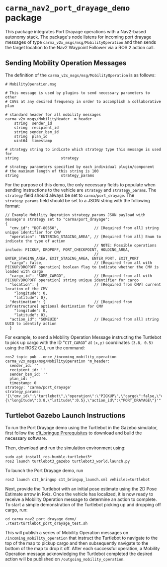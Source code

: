 # `carma_nav2_port_drayage_demo` package

This package integrates Port Drayage operations with a Nav2-based autonomy stack. The package's node listens for
incoming port drayage messages of type `carma_v2x_msgs/msg/MobilityOperation` and then sends the target location to the Nav2 Waypoint
Follower via a ROS 2 action call.

## Sending Mobility Operation Messages
The definition of the `carma_v2x_msgs/msg/MobilityOperation` is as follows:

```
# MobilityOperation.msg

# This message is used by plugins to send necessary parameters to other
# CAVs at any desired frequency in order to accomplish a collaborative plan

# standard header for all mobility messages
carma_v2x_msgs/MobilityHeader  m_header
	string  sender_id
	string  recipient_id
	string sender_bsm_id
	string  plan_id
	uint64  timestamp

# strategy string to indicate which strategy type this message is used for
string                   strategy

# strategy parameters specified by each individual plugin/component
# the maximum length of this string is 100
string                   strategy_params
```

For the purpose of this demo, the only necessary fields to populate when sending instructions to the vehicle are `strategy` and `strategy_params`. The `strategy` field should always be set to `carma/port_drayage`. The `strategy_params` field should be set to a JSON string with the following format:

```
// Example Mobility Operation strategy_params JSON payload with message's strategy set to "carma/port_drayage":
{
  "cmv_id": "DOT-80550",                // [Required from all] string unique identifier for CMV 
  "operation": "ENTERING_STAGING_AREA", // [Required from all] Enum to indicate the type of action
                                        // NOTE: Possible operations include: PICKUP, DROPOFF, PORT_CHECKPOINT, HOLDING_AREA, 
                                        //                                    ENTER_STAGING_AREA, EXIT_STAGING_AREA, ENTER_PORT, EXIT_PORT
  "cargo": false,                       // [Required from all with PICKUP/DROPOFF operation] boolean flag to indicate whether the CMV is loaded with cargo
  "cargo_id": "SOME_CARGO",             // [Required from all with PICKUP/DROPOFF operation] string unique identifier for cargo
  "location": {                         // [Required from CMV] current location of the CMV
    "longitude": 0, 
    "latitude": 0}, 
  "destination": {                      // [Required from infrastructure] optional destination for CMV
    "longitude": 0,
    "latitude": 0},
  "action_id": "SOMEUID"                // [Required from all] string UUID to identify action
  }
```


For example, to send a Mobility Operation Message instructing the Turtlebot to pick up cargo with the ID "`C1T_CARGO`" at `(x,y)` coordinates `(3.8, 0.5)` using the ROS2 CLI, run the command:

```
ros2 topic pub --once /incoming_mobility_operation carma_v2x_msgs/msg/MobilityOperation "m_header:
  sender_id: ''
  recipient_id: ''
  sender_bsm_id: ''
  plan_id: ''
  timestamp: 0
strategy: 'carma/port_drayage'
strategy_params: '{\"cmv_id\":\"turtlebot\",\"operation\":\"PICKUP\",\"cargo\":false,\"cargo_id\":\"C1T_CARGO\",\"destination\":{\"longitude\":3.8,\"latitude\":0.5},\"action_id\":\"PORT_DRAYAGE\"}'"
```

## Turtlebot Gazebo Launch Instructions

To run the Port Drayage demo using the Turtlebot in the Gazebo simulator, first follow the [c1t_bringup Prerequisites](https://github.com/usdot-fhwa-stol/c1t_bringup?tab=readme-ov-file#prerequisites) to download and build the necessary software.

Then, download and run the simulation environment using:

```
sudo apt install ros-humble-turtlebot3*
ros2 launch turtlebot3_gazebo turtlebot3_world.launch.py
```

To launch the Port Drayage demo, run 
```
ros2 launch c1t_bringup c1t_bringup_launch.xml vehicle:=turtlebot
```

Next, provide the Turtlebot with an initial pose estimate using the 2D Pose Estimate arrow in Rviz. Once the vehicle has localized, it is now ready to
receive a Mobility Operation message to determine an action to complete. To start a simple demonstration of the Turtlebot picking up and dropping off cargo, run:

```
cd carma_nav2_port_drayage_demo/
./test/turtlebot_port_drayage_test.sh
```

This will publish a series of Mobility Operation messages on `/incoming_mobility_operation` that instruct the Turtlebot to navigate to the top of the map to pickup cargo and then subsequently navigate to the bottom of the map to drop it off. After each successful operation, a Mobility Operation message acknowledging the Turtlebot completed the desired action will be published on `/outgoing_mobility_operation`.
